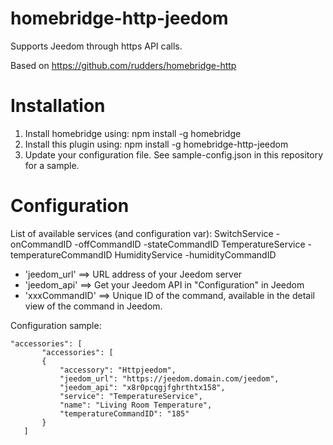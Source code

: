 # homebridge-http-jeedom
Supports Jeedom through https API calls.

Based on https://github.com/rudders/homebridge-http

# Installation

1. Install homebridge using: npm install -g homebridge
2. Install this plugin using: npm install -g homebridge-http-jeedom
3. Update your configuration file. See sample-config.json in this repository for a sample.

# Configuration

List of available services (and configuration var):
SwitchService
        -onCommandID
        -offCommandID
        -stateCommandID
TemperatureService
        -temperatureCommandID
HumidityService
        -humidityCommandID

* 'jeedom_url' ==> URL address of your Jeedom server
* 'jeedom_api' ==> Get your Jeedom API in "Configuration" in Jeedom
* 'xxxCommandID' ==> Unique ID of the command, available in the detail view of the command in Jeedom.

Configuration sample:


 ```
"accessories": [
        "accessories": [
        {
            "accessory": "Httpjeedom",
            "jeedom_url": "https://jeedom.domain.com/jeedom",
            "jeedom_api": "x8r0pcqgjfghrthtx158",
            "service": "TemperatureService",
            "name": "Living Room Temperature",
            "temperatureCommandID": "185"
        }
    ]

```
